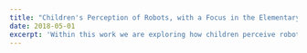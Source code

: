 ```yaml
---
title: "Children's Perception of Robots, with a Focus in the Elementary Classroom"
date: 2018-05-01
excerpt: 'Within this work we are exploring how children perceive robots conceptually, in appearance and use, with a focus on use within the classroom. For this study, 392 students and 236 parents participated.'
---
```

